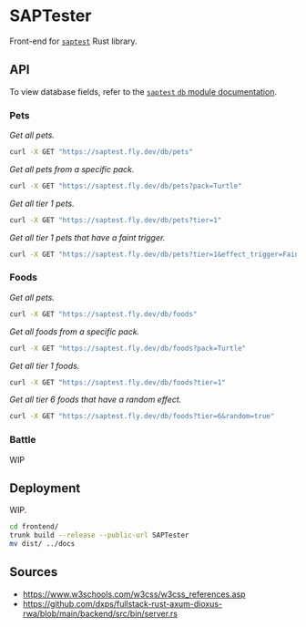 # SAPTester
Front-end for [`saptest`](https://github.com/koisland/SuperAutoTest) Rust library.

## API
To view database fields, refer to the [`saptest` `db` module documentation](https://docs.rs/saptest/latest/saptest/db/index.html).

### **Pets**
*Get all pets.*
```bash
curl -X GET "https://saptest.fly.dev/db/pets"
```

*Get all pets from a specific pack.*
```bash
curl -X GET "https://saptest.fly.dev/db/pets?pack=Turtle"
```

*Get all tier 1 pets.*
```bash
curl -X GET "https://saptest.fly.dev/db/pets?tier=1"
```

*Get all tier 1 pets that have a faint trigger.*
```bash
curl -X GET "https://saptest.fly.dev/db/pets?tier=1&effect_trigger=Faint"
```

### **Foods**
*Get all pets.*
```bash
curl -X GET "https://saptest.fly.dev/db/foods"
```

*Get all foods from a specific pack.*
```bash
curl -X GET "https://saptest.fly.dev/db/foods?pack=Turtle"
```

*Get all tier 1 foods.*
```bash
curl -X GET "https://saptest.fly.dev/db/foods?tier=1"
```

*Get all tier 6 foods that have a random effect.*
```bash
curl -X GET "https://saptest.fly.dev/db/foods?tier=6&random=true"
```

### Battle
WIP


## Deployment
WIP.

```bash
cd frontend/
trunk build --release --public-url SAPTester
mv dist/ ../docs
```

## Sources
* https://www.w3schools.com/w3css/w3css_references.asp
* https://github.com/dxps/fullstack-rust-axum-dioxus-rwa/blob/main/backend/src/bin/server.rs
